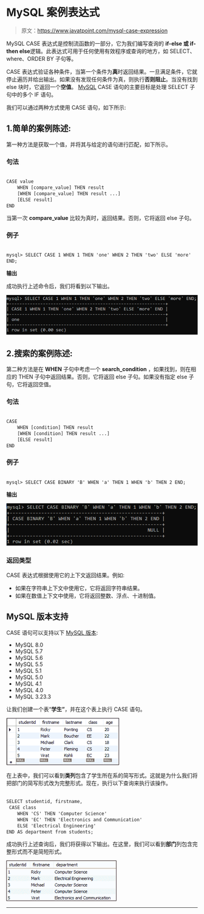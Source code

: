 # MySQL 案例表达式

> 原文：<https://www.javatpoint.com/mysql-case-expression>

MySQL CASE 表达式是控制流函数的一部分，它为我们编写查询的 **if-else 或 if-then else**逻辑。此表达式可用于任何使用有效程序或查询的地方，如 SELECT、where、ORDER BY 子句等。

CASE 表达式验证各种条件，当第一个条件为**真**时返回结果。一旦满足条件，它就停止遍历并给出输出。如果没有发现任何条件为真，则执行**否则阻止**。当没有找到 else 块时，它返回一个**空值**。 [MySQL](https://www.javatpoint.com/mysql-tutorial) CASE 语句的主要目标是处理 SELECT 子句中的多个 IF 语句。

我们可以通过两种方式使用 CASE 语句，如下所示:

## 1.简单的案例陈述:

第一种方法是获取一个值，并将其与给定的语句进行匹配，如下所示。

### 句法

```

CASE value 
	WHEN [compare_value] THEN result 
	[WHEN [compare_value] THEN result ...] 
	[ELSE result] 
END

```

当第一次 **compare_value** 比较为真时，返回结果。否则，它将返回 else 子句。

### 例子

```

mysql> SELECT CASE 1 WHEN 1 THEN 'one' WHEN 2 THEN 'two' ELSE 'more' END;

```

**输出**

成功执行上述命令后，我们将看到以下输出。

![MySQL CASE Expression](img/aaeac8ba1697e60c65777467d4b333b6.png)

## 2.搜索的案例陈述:

第二种方法是在 **WHEN** 子句中考虑一个 **search_condition** ，如果找到，则在相应的 THEN 子句中返回结果。否则，它将返回 else 子句。如果没有指定 else 子句，它将返回空值。

### 句法

```

CASE 
	WHEN [condition] THEN result 
	[WHEN [condition] THEN result ...] 
	[ELSE result] 
END

```

### 例子

```

mysql> SELECT CASE BINARY 'B' WHEN 'a' THEN 1 WHEN 'b' THEN 2 END;

```

**输出**

![MySQL CASE Expression](img/36b26973f53b8f3227c6b6e3c63b95ac.png)

### 返回类型

CASE 表达式根据使用它的上下文返回结果。例如:

*   如果在字符串上下文中使用它，它将返回字符串结果。
*   如果在数值上下文中使用，它将返回整数、浮点、十进制值。

## MySQL 版本支持

CASE 语句可以支持以下 [MySQL 版本](https://www.javatpoint.com/mysql-versions):

*   MySQL 8.0
*   MySQL 5.7
*   MySQL 5.6
*   MySQL 5.5
*   MySQL 5.1
*   MySQL 5.0
*   MySQL 4.1
*   MySQL 4.0
*   MySQL 3.23.3

让我们创建一个表“**学生”**，并在这个表上执行 CASE 语句。

![MySQL CASE Expression](img/1d611d87ff07860b805a9dcbfaad70e4.png)

在上表中，我们可以看到**类列**包含了学生所在系的简写形式。这就是为什么我们将把部门的简写形式改为完整形式。现在，执行以下查询来执行该操作。

```

SELECT studentid, firstname,
 CASE class 
	WHEN 'CS' THEN 'Computer Science' 
	WHEN 'EC' THEN 'Electronics and Communication' 
	ELSE 'Electrical Engineering' 
END AS department from students;

```

成功执行上述查询后，我们将获得以下输出。在这里，我们可以看到**部门**列包含完整形式而不是简短形式。

![MySQL CASE Expression](img/5e42a5ecd9227c9bde465e575436924a.png)

* * *